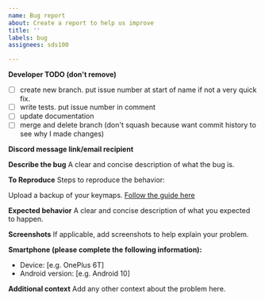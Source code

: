 ```yaml
---
name: Bug report
about: Create a report to help us improve
title: ''
labels: bug
assignees: sds100

---
```


**Developer TODO (don't remove)**
- [ ] create new branch. put issue number at start of name if not a very quick fix.
- [ ] write tests. put issue number in comment
- [ ] update documentation
- [ ] merge and delete branch (don't squash because want commit history to see why I made changes)

**Discord message link/email recipient**

**Describe the bug**
A clear and concise description of what the bug is.

**To Reproduce**
Steps to reproduce the behavior:

Upload a backup of your keymaps. [Follow the guide here](https://keymapperorg.github.io/KeyMapper/user-guide/backup-restore)

**Expected behavior**
A clear and concise description of what you expected to happen.

**Screenshots**
If applicable, add screenshots to help explain your problem.

**Smartphone (please complete the following information):**
 - Device: [e.g. OnePlus 6T]
 - Android version: [e.g. Android 10]

**Additional context**
Add any other context about the problem here.
